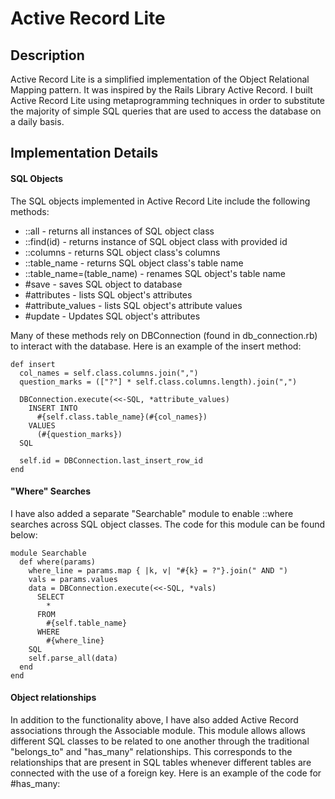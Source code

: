 # Active Record Lite

## Description

Active Record Lite is a simplified implementation of the Object Relational Mapping pattern. It was inspired by the Rails Library Active Record. I built Active Record Lite using metaprogramming techniques in order to substitute the majority of simple SQL queries that are used to access the database on a daily basis.

## Implementation Details

#### SQL Objects

The SQL objects implemented in Active Record Lite include the following methods:
- ::all - returns all instances of SQL object class
- ::find(id) - returns instance of SQL object class with provided id
- ::columns - returns SQL object class's columns
- ::table_name - returns SQL object class's table name
- ::table_name=(table_name) - renames SQL object's table name
- #save - saves SQL object to database
- #attributes - lists SQL object's attributes
- #attribute_values - lists SQL object's attribute values
- #update - Updates SQL object's attributes

Many of these methods rely on DBConnection (found in db_connection.rb) to interact with the database. Here is an example of the insert method:

```
def insert
  col_names = self.class.columns.join(",")
  question_marks = (["?"] * self.class.columns.length).join(",")

  DBConnection.execute(<<-SQL, *attribute_values)
    INSERT INTO
      #{self.class.table_name}(#{col_names})
    VALUES
      (#{question_marks})
  SQL

  self.id = DBConnection.last_insert_row_id
end
```

#### "Where" Searches
I have also added a separate "Searchable" module to enable ::where searches across SQL object classes. The code for this module can be found below:

```
module Searchable
  def where(params)
    where_line = params.map { |k, v| "#{k} = ?"}.join(" AND ")
    vals = params.values
    data = DBConnection.execute(<<-SQL, *vals)
      SELECT
        *
      FROM
        #{self.table_name}
      WHERE
        #{where_line}
    SQL
    self.parse_all(data)
  end
end
```


#### Object relationships

In addition to the functionality above, I have also added Active Record associations through the Associable module. This module allows allows different SQL classes to be related to one another through the traditional "belongs_to" and "has_many" relationships. This corresponds to the relationships that are present in SQL tables whenever different tables are connected with the use of a foreign key. Here is an example of the code for #has_many:
